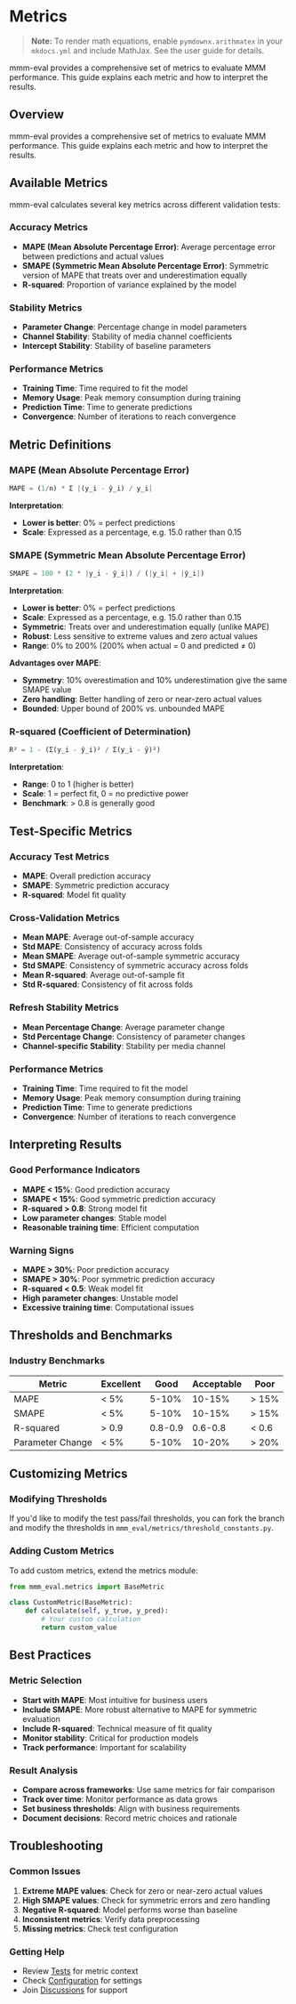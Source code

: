 # Metrics

> **Note:** To render math equations, enable `pymdownx.arithmatex` in your `mkdocs.yml` and include MathJax. See the user guide for details.

mmm-eval provides a comprehensive set of metrics to evaluate MMM performance. This guide explains each metric and how to interpret the results.

## Overview

mmm-eval provides a comprehensive set of metrics to evaluate MMM performance. This guide explains each metric and how to interpret the results.

## Available Metrics

mmm-eval calculates several key metrics across different validation tests:

### Accuracy Metrics

- **MAPE (Mean Absolute Percentage Error)**: Average percentage error between predictions and actual values
- **SMAPE (Symmetric Mean Absolute Percentage Error)**: Symmetric version of MAPE that treats over and underestimation equally
- **R-squared**: Proportion of variance explained by the model

### Stability Metrics

- **Parameter Change**: Percentage change in model parameters
- **Channel Stability**: Stability of media channel coefficients
- **Intercept Stability**: Stability of baseline parameters

### Performance Metrics

- **Training Time**: Time required to fit the model
- **Memory Usage**: Peak memory consumption during training
- **Prediction Time**: Time to generate predictions
- **Convergence**: Number of iterations to reach convergence

## Metric Definitions

### MAPE (Mean Absolute Percentage Error)

```python
MAPE = (1/n) * Σ |(y_i - ŷ_i) / y_i|
```

**Interpretation**:
- **Lower is better**: 0% = perfect predictions
- **Scale**: Expressed as a percentage, e.g. 15.0 rather than 0.15

### SMAPE (Symmetric Mean Absolute Percentage Error)

```python
SMAPE = 100 * (2 * |y_i - ŷ_i|) / (|y_i| + |ŷ_i|)
```

**Interpretation**:
- **Lower is better**: 0% = perfect predictions
- **Scale**: Expressed as a percentage, e.g. 15.0 rather than 0.15
- **Symmetric**: Treats over and underestimation equally (unlike MAPE)
- **Robust**: Less sensitive to extreme values and zero actual values
- **Range**: 0% to 200% (200% when actual = 0 and predicted ≠ 0)

**Advantages over MAPE**:
- **Symmetry**: 10% overestimation and 10% underestimation give the same SMAPE value
- **Zero handling**: Better handling of zero or near-zero actual values
- **Bounded**: Upper bound of 200% vs. unbounded MAPE

### R-squared (Coefficient of Determination)

```python
R² = 1 - (Σ(y_i - ŷ_i)² / Σ(y_i - ȳ)²)
```

**Interpretation**:
- **Range**: 0 to 1 (higher is better)
- **Scale**: 1 = perfect fit, 0 = no predictive power
- **Benchmark**: > 0.8 is generally good

## Test-Specific Metrics

### Accuracy Test Metrics

- **MAPE**: Overall prediction accuracy
- **SMAPE**: Symmetric prediction accuracy
- **R-squared**: Model fit quality

### Cross-Validation Metrics

- **Mean MAPE**: Average out-of-sample accuracy
- **Std MAPE**: Consistency of accuracy across folds
- **Mean SMAPE**: Average out-of-sample symmetric accuracy
- **Std SMAPE**: Consistency of symmetric accuracy across folds
- **Mean R-squared**: Average out-of-sample fit
- **Std R-squared**: Consistency of fit across folds

### Refresh Stability Metrics

- **Mean Percentage Change**: Average parameter change
- **Std Percentage Change**: Consistency of parameter changes
- **Channel-specific Stability**: Stability per media channel

### Performance Metrics

- **Training Time**: Time required to fit the model
- **Memory Usage**: Peak memory consumption during training
- **Prediction Time**: Time to generate predictions
- **Convergence**: Number of iterations to reach convergence

## Interpreting Results

### Good Performance Indicators

- **MAPE < 15%**: Good prediction accuracy
- **SMAPE < 15%**: Good symmetric prediction accuracy
- **R-squared > 0.8**: Strong model fit
- **Low parameter changes**: Stable model
- **Reasonable training time**: Efficient computation

### Warning Signs

- **MAPE > 30%**: Poor prediction accuracy
- **SMAPE > 30%**: Poor symmetric prediction accuracy
- **R-squared < 0.5**: Weak model fit
- **High parameter changes**: Unstable model
- **Excessive training time**: Computational issues

## Thresholds and Benchmarks

### Industry Benchmarks

| Metric | Excellent | Good | Acceptable | Poor |
|--------|-----------|------|------------|------|
| MAPE | < 5% | 5-10% | 10-15% | > 15% |
| SMAPE | < 5% | 5-10% | 10-15% | > 15% |
| R-squared | > 0.9 | 0.8-0.9 | 0.6-0.8 | < 0.6 |
| Parameter Change | < 5% | 5-10% | 10-20% | > 20% |

## Customizing Metrics

### Modifying Thresholds

If you'd like to modify the test pass/fail thresholds, you can fork the branch and
modify the thresholds in `mmm_eval/metrics/threshold_constants.py`.

### Adding Custom Metrics

To add custom metrics, extend the metrics module:

```python
from mmm_eval.metrics import BaseMetric

class CustomMetric(BaseMetric):
    def calculate(self, y_true, y_pred):
        # Your custom calculation
        return custom_value
```

## Best Practices

### Metric Selection

- **Start with MAPE**: Most intuitive for business users
- **Include SMAPE**: More robust alternative to MAPE for symmetric evaluation
- **Include R-squared**: Technical measure of fit quality
- **Monitor stability**: Critical for production models
- **Track performance**: Important for scalability

### Result Analysis

- **Compare across frameworks**: Use same metrics for fair comparison
- **Track over time**: Monitor performance as data grows
- **Set business thresholds**: Align with business requirements
- **Document decisions**: Record metric choices and rationale

## Troubleshooting

### Common Issues

1. **Extreme MAPE values**: Check for zero or near-zero actual values
2. **High SMAPE values**: Check for symmetric errors and zero handling
3. **Negative R-squared**: Model performs worse than baseline
4. **Inconsistent metrics**: Verify data preprocessing
5. **Missing metrics**: Check test configuration

### Getting Help

- Review [Tests](../user-guide/tests.md) for metric context
- Check [Configuration](../getting-started/configuration.md) for settings
- Join [Discussions](https://github.com/mutinex/mmm-eval/discussions) for support 
